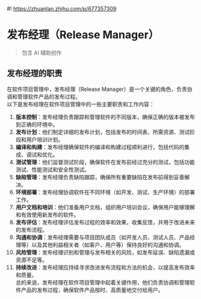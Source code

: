 #! https://zhuanlan.zhihu.com/p/677357309
# 发布经理（Release Manager）

> 包含 AI 辅助创作

## 发布经理的职责

在软件项目管理中，发布经理（Release Manager）是一个关键的角色，负责协调和管理软件产品的发布过程。  
以下是发布经理在软件项目管理中的一些主要职责和工作内容：

1. **版本控制**：发布经理负责跟踪和管理软件的不同版本，确保正确的版本被发布到正确的环境中。
2. **发布计划**：他们制定详细的发布计划，包括发布的时间表、所需资源、测试阶段和用户培训计划。
3. **编译和构建**：发布经理确保软件的编译和构建过程顺利进行，包括代码的集成、调试和优化。
4. **测试管理**：他们监督测试阶段，确保软件在发布前经过充分的测试，包括功能测试、性能测试和安全性测试。
5. **缺陷管理**：发布经理负责缺陷跟踪，确保所有重要缺陷在发布前得到妥善解决。
6. **环境部署**：发布经理协调软件在不同环境（如开发、测试、生产环境）的部署工作。
7. **用户文档和培训**：他们准备用户文档，组织用户培训会议，确保用户能够理解和有效使用新发布的软件。
8. **发布评估**：发布经理评估发布过程的效率和效果，收集反馈，并用于改进未来的发布流程。
9. **沟通和协调**：发布经理需要与项目团队成员（如开发人员、测试人员、产品经理等）以及其他利益相关者（如客户、用户等）保持良好的沟通和协调。
10. **风险管理**：发布经理识别和管理与发布相关的风险，如发布延误、缺陷遗漏或资源不足等。
11. **持续改进**：发布经理应持续寻求改进发布流程和方法的机会，以提高发布效率和质量。  
    总的来说，发布经理在软件项目管理中起着关键作用，他们负责协调和管理软件产品的发布过程，确保软件产品按时、高质量地交付给用户。
